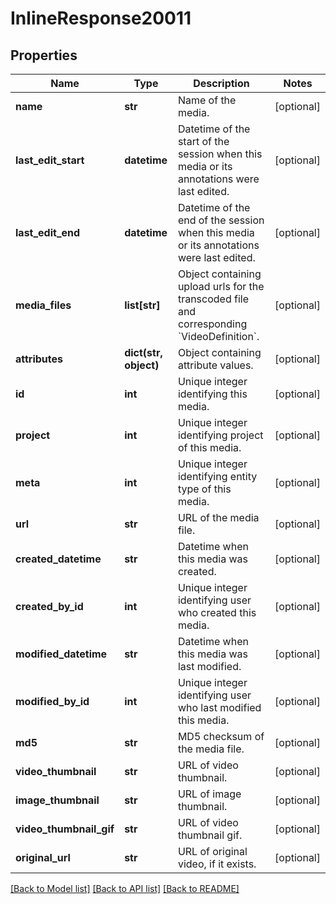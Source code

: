 # InlineResponse20011

## Properties
Name | Type | Description | Notes
------------ | ------------- | ------------- | -------------
**name** | **str** | Name of the media. | [optional] 
**last_edit_start** | **datetime** | Datetime of the start of the session when this media or its annotations were last edited. | [optional] 
**last_edit_end** | **datetime** | Datetime of the end of the session when this media or its annotations were last edited. | [optional] 
**media_files** | **list[str]** | Object containing upload urls for the transcoded file and corresponding &#x60;VideoDefinition&#x60;. | [optional] 
**attributes** | **dict(str, object)** | Object containing attribute values. | [optional] 
**id** | **int** | Unique integer identifying this media. | [optional] 
**project** | **int** | Unique integer identifying project of this media. | [optional] 
**meta** | **int** | Unique integer identifying entity type of this media. | [optional] 
**url** | **str** | URL of the media file. | [optional] 
**created_datetime** | **str** | Datetime when this media was created. | [optional] 
**created_by_id** | **int** | Unique integer identifying user who created this media. | [optional] 
**modified_datetime** | **str** | Datetime when this media was last modified. | [optional] 
**modified_by_id** | **int** | Unique integer identifying user who last modified this media. | [optional] 
**md5** | **str** | MD5 checksum of the media file. | [optional] 
**video_thumbnail** | **str** | URL of video thumbnail. | [optional] 
**image_thumbnail** | **str** | URL of image thumbnail. | [optional] 
**video_thumbnail_gif** | **str** | URL of video thumbnail gif. | [optional] 
**original_url** | **str** | URL of original video, if it exists. | [optional] 

[[Back to Model list]](../README.md#documentation-for-models) [[Back to API list]](../README.md#documentation-for-api-endpoints) [[Back to README]](../README.md)

